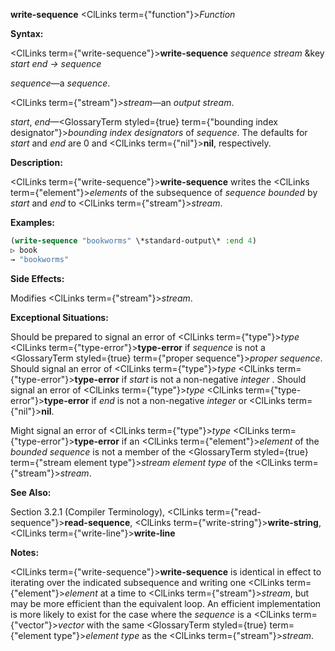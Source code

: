 **write-sequence** <ClLinks  term={"function"}><i>Function</i></ClLinks> 



**Syntax:** 



<ClLinks  term={"write-sequence"}><b>write-sequence</b></ClLinks> *sequence stream* &amp;key *start end → sequence* 



*sequence*—a *sequence*. 



<ClLinks  term={"stream"}><i>stream</i></ClLinks>—an *output stream*. 



*start*, *end*—<GlossaryTerm styled={true} term={"bounding index designator"}><i>bounding index designators</i></GlossaryTerm> of *sequence*. The defaults for *start* and *end* are 0 and <ClLinks  term={"nil"}><b>nil</b></ClLinks>, respectively. 



**Description:** 



<ClLinks  term={"write-sequence"}><b>write-sequence</b></ClLinks> writes the <ClLinks  term={"element"}><i>elements</i></ClLinks> of the subsequence of *sequence bounded* by *start* and *end* to <ClLinks  term={"stream"}><i>stream</i></ClLinks>. 







 



 



**Examples:**
```lisp
(write-sequence "bookworms" \*standard-output\* :end 4) 
▷ book 
→ "bookworms" 
```
**Side Effects:** 



Modifies <ClLinks  term={"stream"}><i>stream</i></ClLinks>. 



**Exceptional Situations:** 



Should be prepared to signal an error of <ClLinks  term={"type"}><i>type</i></ClLinks> <ClLinks  term={"type-error"}><b>type-error</b></ClLinks> if *sequence* is not a <GlossaryTerm styled={true} term={"proper sequence"}><i>proper sequence</i></GlossaryTerm>. Should signal an error of <ClLinks  term={"type"}><i>type</i></ClLinks> <ClLinks  term={"type-error"}><b>type-error</b></ClLinks> if *start* is not a non-negative *integer* . Should signal an error of <ClLinks  term={"type"}><i>type</i></ClLinks> <ClLinks  term={"type-error"}><b>type-error</b></ClLinks> if *end* is not a non-negative *integer* or <ClLinks  term={"nil"}><b>nil</b></ClLinks>. 



Might signal an error of <ClLinks  term={"type"}><i>type</i></ClLinks> <ClLinks  term={"type-error"}><b>type-error</b></ClLinks> if an <ClLinks  term={"element"}><i>element</i></ClLinks> of the *bounded sequence* is not a member of the <GlossaryTerm styled={true} term={"stream element type"}><i>stream element type</i></GlossaryTerm> of the <ClLinks  term={"stream"}><i>stream</i></ClLinks>. 



**See Also:** 



Section 3.2.1 (Compiler Terminology), <ClLinks  term={"read-sequence"}><b>read-sequence</b></ClLinks>, <ClLinks  term={"write-string"}><b>write-string</b></ClLinks>, <ClLinks  term={"write-line"}><b>write-line</b></ClLinks> 



**Notes:** 



<ClLinks  term={"write-sequence"}><b>write-sequence</b></ClLinks> is identical in effect to iterating over the indicated subsequence and writing one <ClLinks  term={"element"}><i>element</i></ClLinks> at a time to <ClLinks  term={"stream"}><i>stream</i></ClLinks>, but may be more efficient than the equivalent loop. An efficient implementation is more likely to exist for the case where the *sequence* is a <ClLinks  term={"vector"}><i>vector</i></ClLinks> with the same <GlossaryTerm styled={true} term={"element type"}><i>element type</i></GlossaryTerm> as the <ClLinks  term={"stream"}><i>stream</i></ClLinks>. 



